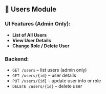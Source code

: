 ## 👤 **Users Module**

### UI Features (Admin Only):

* **List of All Users**
* **View User Details**
* **Change Role / Delete User**

### Backend:

* `GET /users` – list users (admin only)
* `GET /users/{id}` – user details
* `PUT /users/{id}` – update user info or role
* `DELETE /users/{id}` – delete user